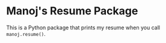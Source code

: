 # Manoj's Resume Package

This is a Python package that prints my resume when you call `manoj.resume()`.

